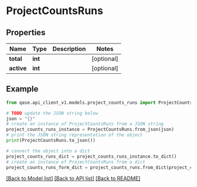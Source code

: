 # ProjectCountsRuns


## Properties

Name | Type | Description | Notes
------------ | ------------- | ------------- | -------------
**total** | **int** |  | [optional] 
**active** | **int** |  | [optional] 

## Example

```python
from qase.api_client_v1.models.project_counts_runs import ProjectCountsRuns

# TODO update the JSON string below
json = "{}"
# create an instance of ProjectCountsRuns from a JSON string
project_counts_runs_instance = ProjectCountsRuns.from_json(json)
# print the JSON string representation of the object
print(ProjectCountsRuns.to_json())

# convert the object into a dict
project_counts_runs_dict = project_counts_runs_instance.to_dict()
# create an instance of ProjectCountsRuns from a dict
project_counts_runs_form_dict = project_counts_runs.from_dict(project_counts_runs_dict)
```
[[Back to Model list]](../README.md#documentation-for-models) [[Back to API list]](../README.md#documentation-for-api-endpoints) [[Back to README]](../README.md)


